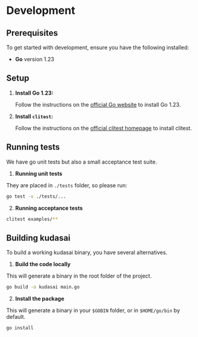 # Development

## Prerequisites

To get started with development, ensure you have the following installed:

- **Go** version 1.23

## Setup

1. **Install Go 1.23:**

   Follow the instructions on the [official Go website](https://golang.org/doc/install) to install Go 1.23.

2. **Install `clitest`:**

   Follow the instructions on the [official clitest homepage](https://github.com/aureliojargas/clitest) to install clitest.

## Running tests

We have go unit tests but also a small acceptance test suite.

1. **Running unit tests**
  
  They are placed in `./tests` folder, so please run:

  ```bash
  go test -v ./tests/...
  ```

2. **Running acceptance tests**

  ```bash
  clitest examples/**
  ```

## Building kudasai

To build a working kudasai binary, you have several alternatives.

1. **Build the code locally**

  This will generate a binary in the root folder of the project.

  ```bash
  go build -o kudasai main.go
  ```

2. **Install the package**

  This will generate a binary in your `$GOBIN` folder, or in `$HOME/go/bin` by default.

  ```bash
  go install
  ```
